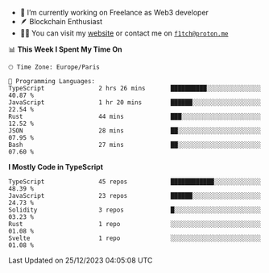 - 🔭 I’m currently working on Freelance as Web3 developer
- 🪶 Blockchain Enthusiast
- 👨‍💻 You can visit my [website](https://f1tch.xyz) or contact me on [`f1tch@proton.me`](mailto:f1tch@proton.me)

<!--START_SECTION:waka-->
📊 **This Week I Spent My Time On** 

```text
🕑︎ Time Zone: Europe/Paris

💬 Programming Languages: 
TypeScript               2 hrs 26 mins       ██████████░░░░░░░░░░░░░░░   40.87 % 
JavaScript               1 hr 20 mins        ██████░░░░░░░░░░░░░░░░░░░   22.54 % 
Rust                     44 mins             ███░░░░░░░░░░░░░░░░░░░░░░   12.52 % 
JSON                     28 mins             ██░░░░░░░░░░░░░░░░░░░░░░░   07.95 % 
Bash                     27 mins             ██░░░░░░░░░░░░░░░░░░░░░░░   07.60 % 
```

**I Mostly Code in TypeScript** 

```text
TypeScript               45 repos            ████████████░░░░░░░░░░░░░   48.39 % 
JavaScript               23 repos            ██████░░░░░░░░░░░░░░░░░░░   24.73 % 
Solidity                 3 repos             █░░░░░░░░░░░░░░░░░░░░░░░░   03.23 % 
Rust                     1 repo              ░░░░░░░░░░░░░░░░░░░░░░░░░   01.08 % 
Svelte                   1 repo              ░░░░░░░░░░░░░░░░░░░░░░░░░   01.08 % 
```




 Last Updated on 25/12/2023 04:05:08 UTC
<!--END_SECTION:waka-->
